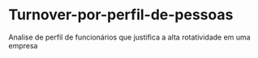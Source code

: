 # Turnover-por-perfil-de-pessoas
Analise de perfil de funcionários que justifica a alta rotatividade em uma empresa 
